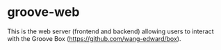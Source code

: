 # groove-web
This is the web server (frontend and backend) allowing users to interact with the Groove Box (https://github.com/wang-edward/box).
